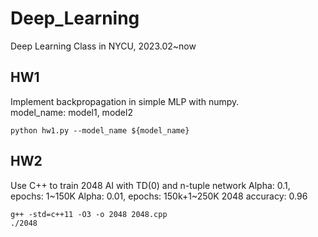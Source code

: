 # Deep_Learning
Deep Learning Class in NYCU, 2023.02~now

## HW1
Implement backpropagation in simple MLP with numpy.<br>
model_name: model1, model2 
```
python hw1.py --model_name ${model_name}
```

## HW2
Use C++ to train 2048 AI with TD(0) and n-tuple network
Alpha: 0.1, epochs: 1~150K
Alpha: 0.01, epochs: 150k+1~250K
2048 accuracy: 0.96
```
g++ -std=c++11 -O3 -o 2048 2048.cpp
./2048
```
